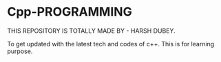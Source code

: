 # Cpp-PROGRAMMING
THIS REPOSITORY IS TOTALLY MADE BY - HARSH DUBEY.

To get updated with the latest tech and codes of c++.
This is for learning purpose.
